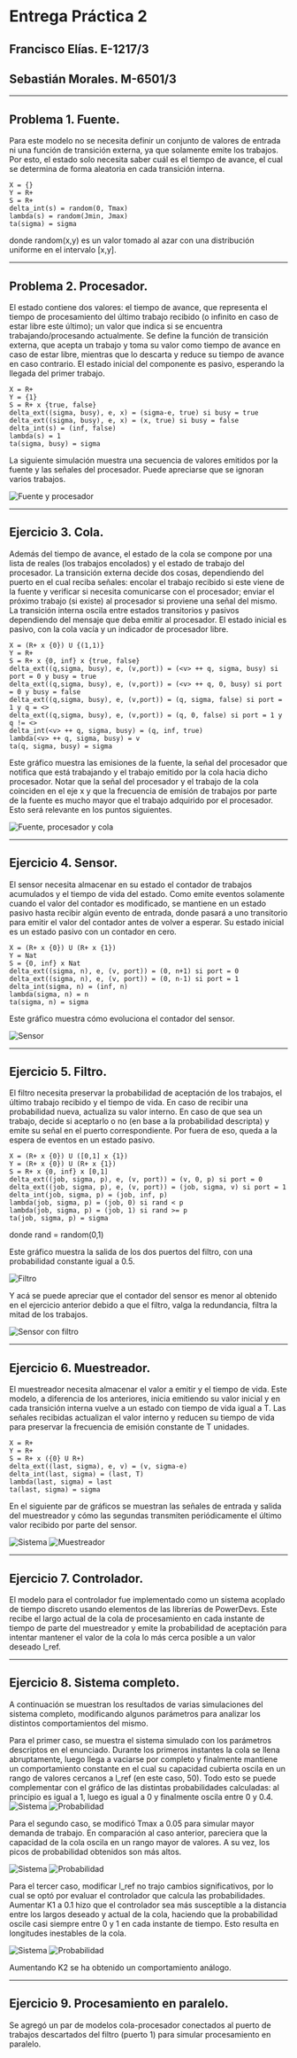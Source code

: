 # Entrega Práctica 2 

## Francisco Elías. E-1217/3
## Sebastián Morales. M-6501/3 
---

## Problema 1. Fuente.

Para este modelo no se necesita definir un conjunto de valores de entrada ni una función de transición externa, ya que solamente emite los trabajos. Por esto, el estado solo necesita saber cuál es el tiempo de avance, el cual se determina de forma aleatoria en cada transición interna.

```
X = {}
Y = R+
S = R+
delta_int(s) = random(0, Tmax)
lambda(s) = random(Jmin, Jmax)
ta(sigma) = sigma 
```

donde random(x,y) es un valor tomado al azar con una distribución uniforme en el intervalo \[x,y\].

---

## Problema 2. Procesador.

El estado contiene dos valores: el tiempo de avance, que representa el tiempo de procesamiento del último trabajo recibido (o infinito en caso de estar libre este último); un valor que indica si se encuentra trabajando/procesando actualmente. Se define la función de transición externa, que acepta un trabajo y toma su valor como tiempo de avance en caso de estar libre, mientras que lo descarta y reduce su tiempo de avance en caso contrario. El estado inicial del componente es pasivo, esperando la llegada del primer trabajo.


```
X = R+
Y = {1}
S = R+ x {true, false}
delta_ext((sigma, busy), e, x) = (sigma-e, true) si busy = true
delta_ext((sigma, busy), e, x) = (x, true) si busy = false
delta_int(s) = (inf, false)
lambda(s) = 1
ta(sigma, busy) = sigma
```

La siguiente simulación muestra una secuencia de valores emitidos por la fuente y las señales del procesador. Puede apreciarse que se ignoran varios trabajos.


![Fuente y procesador](./img/ej2.png)

---

## Ejercicio 3. Cola.

Además del tiempo de avance, el estado de la cola se compone por una lista de reales (los trabajos encolados) y el estado de trabajo del procesador. La transición externa decide dos cosas, dependiendo del puerto en el cual reciba señales: encolar el trabajo recibido si este viene de la fuente y verificar si necesita comunicarse con el procesador; enviar el próximo trabajo (si existe) al procesador si proviene una señal del mismo. La transición interna oscila entre estados transitorios y pasivos dependiendo del mensaje que deba emitir al procesador. El estado inicial es pasivo, con la cola vacía y un indicador de procesador libre.


```
X = (R+ x {0}) U {(1,1)}
Y = R+
S = R+ x {0, inf} x {true, false}
delta_ext((q,sigma, busy), e, (v,port)) = (<v> ++ q, sigma, busy) si port = 0 y busy = true
delta_ext((q,sigma, busy), e, (v,port)) = (<v> ++ q, 0, busy) si port = 0 y busy = false 
delta_ext((q,sigma, busy), e, (v,port)) = (q, sigma, false) si port = 1 y q = <> 
delta_ext((q,sigma, busy), e, (v,port)) = (q, 0, false) si port = 1 y q != <> 
delta_int(<v> ++ q, sigma, busy) = (q, inf, true)
lambda(<v> ++ q, sigma, busy) = v 
ta(q, sigma, busy) = sigma 
```

Este gráfico muestra las emisiones de la fuente, la señal del procesador que notifica que está trabajando y el trabajo emitido por la cola hacia dicho procesador. Notar que la señal del procesador y el trabajo de la cola coinciden en el eje x y que la frecuencia de emisión de trabajos por parte de la fuente es mucho mayor que el trabajo adquirido por el procesador. Esto será relevante en los puntos siguientes.

![Fuente, procesador y cola](./img/ej3.png)


---

## Ejercicio 4. Sensor.

El sensor necesita almacenar en su estado el contador de trabajos acumulados y el tiempo de vida del estado. Como emite eventos solamente cuando el valor del contador es modificado, se mantiene en un estado pasivo hasta recibir algún evento de entrada, donde pasará a uno transitorio para emitir el valor del contador antes de volver a esperar. Su estado inicial es un estado pasivo con un contador en cero.

```
X = (R+ x {0}) U (R+ x {1})
Y = Nat
S = {0, inf} x Nat
delta_ext((sigma, n), e, (v, port)) = (0, n+1) si port = 0
delta_ext((sigma, n), e, (v, port)) = (0, n-1) si port = 1
delta_int(sigma, n) = (inf, n)
lambda(sigma, n) = n
ta(sigma, n) = sigma
```

Este gráfico muestra cómo evoluciona el contador del sensor. 

![Sensor](./img/ej4.png)


---

## Ejercicio 5. Filtro. 

El filtro necesita preservar la probabilidad de aceptación de los trabajos, el último trabajo recibido y el tiempo de vida. En caso de recibir una probabilidad nueva, actualiza su valor interno. En caso de que sea un trabajo, decide si aceptarlo o no (en base a la probabilidad descripta) y emite su señal en el puerto correspondiente. Por fuera de eso, queda a la espera de eventos en un estado pasivo.

```
X = (R+ x {0}) U ([0,1] x {1})
Y = (R+ x {0}) U (R+ x {1})
S = R+ x {0, inf} x [0,1]
delta_ext((job, sigma, p), e, (v, port)) = (v, 0, p) si port = 0
delta_ext((job, sigma, p), e, (v, port)) = (job, sigma, v) si port = 1
delta_int(job, sigma, p) = (job, inf, p) 
lambda(job, sigma, p) = (job, 0) si rand < p 
lambda(job, sigma, p) = (job, 1) si rand >= p 
ta(job, sigma, p) = sigma
```

donde rand = random(0,1)

Este gráfico muestra la salida de los dos puertos del filtro, con una probabilidad constante igual a 0.5.

![Filtro](./img/ej5_1.png)


Y acá se puede apreciar que el contador del sensor es menor al obtenido en el ejercicio anterior debido a que el filtro, valga la redundancia, filtra la mitad de los trabajos.

![Sensor con filtro](./img/ej5_2.png)

---

## Ejercicio 6. Muestreador.

El muestreador necesita almacenar el valor a emitir y el tiempo de vida. Este modelo, a diferencia de los anteriores, inicia emitiendo su valor inicial y en cada transición interna vuelve a un estado con tiempo de vida igual a T. Las señales recibidas actualizan el valor interno y reducen su tiempo de vida para preservar la frecuencia de emisión constante de T unidades.

```
X = R+
Y = R+
S = R+ x ({0} U R+) 
delta_ext((last, sigma), e, v) = (v, sigma-e)
delta_int(last, sigma) = (last, T)
lambda(last, sigma) = last
ta(last, sigma) = sigma
```

En el siguiente par de gráficos se muestran las señales de entrada y salida del muestreador y cómo las segundas transmiten periódicamente el último valor recibido por parte del sensor.

![Sistema](./img/ej6_1.png)
![Muestreador](./img/ej6_2.png)

---

## Ejercicio 7. Controlador.

El modelo para el controlador fue implementado como un sistema acoplado de tiempo discreto usando elementos de las librerías de PowerDevs. Este recibe el largo actual de la cola de procesamiento en cada instante de tiempo de parte del muestreador y emite la probabilidad de aceptación para intentar mantener el valor de la cola lo más cerca posible a un valor deseado l_ref.

---

## Ejercicio 8. Sistema completo.

A continuación se muestran los resultados de varias simulaciones del sistema completo, modificando algunos parámetros para analizar los distintos comportamientos del mismo.

Para el primer caso, se muestra el sistema simulado con los parámetros descriptos en el enunciado. Durante los primeros instantes la cola se llena abruptamente, luego llega a vaciarse por completo y finalmente mantiene un comportamiento constante en el cual su capacidad cubierta oscila en un rango de valores cercanos a l_ref (en este caso, 50). Todo esto se puede complementar con el gráfico de las distintas probabilidades calculadas: al principio es igual a 1, luego es igual a 0 y finalmente oscila entre 0 y 0.4.
![Sistema](./img/ej8_1_1.png)
![Probabilidad](./img/ej8_1_2.png)

Para el segundo caso, se modificó Tmax a 0.05 para simular mayor demanda de trabajo. En comparación al caso anterior, pareciera que la capacidad de la cola oscila en un rango mayor de valores. A su vez, los picos de probabilidad obtenidos son más altos. 

![Sistema](./img/ej8_2_1.png)
![Probabilidad](./img/ej8_2_2.png)

Para el tercer caso, modificar l_ref no trajo cambios significativos, por lo cual se optó por evaluar el controlador que calcula las probabilidades. Aumentar K1 a 0.1 hizo que el controlador sea más susceptible a la distancia entre los largos deseado y actual de la cola, haciendo que la probabilidad oscile casi siempre entre 0 y 1 en cada instante de tiempo. Esto resulta en longitudes inestables de la cola.

![Sistema](./img/ej8_3_1.png)
![Probabilidad](./img/ej8_3_2.png)

Aumentando K2 se ha obtenido un comportamiento análogo. 

---

## Ejercicio 9. Procesamiento en paralelo.

Se agregó un par de modelos cola-procesador conectados al puerto de trabajos descartados del filtro (puerto 1) para simular procesamiento en paralelo.
